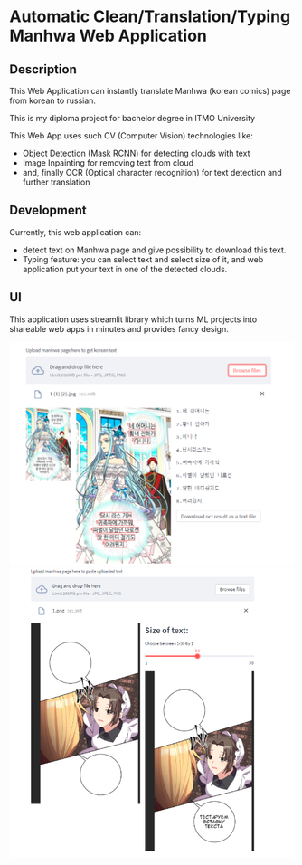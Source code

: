 # Automatic Clean/Translation/Typing Manhwa Web Application
## Description
This Web Application can instantly translate Manhwa (korean comics) page from korean to russian.

This is my diploma project for bachelor degree in ITMO University

This Web App uses such CV (Computer Vision) technologies like:
* Object Detection (Mask RCNN) for detecting clouds with text
* Image Inpainting for removing text from cloud
* and, finally  OCR (Optical character recognition) for text detection and further translation


## Development
Currently, this web application can:
* detect text on Manhwa page and give possibility to download this text.
* Typing feature: you can select text and select size of it, and web application put your text in one of the detected clouds.

## UI
This application uses streamlit library which turns ML projects into shareable web apps in minutes and provides fancy design.

![text_detection](src/text_detection.png)
![text_typing](src/text_typing.png)

